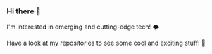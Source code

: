 ### Hi there 👋

I'm interested in emerging and cutting-edge tech! 🌩️

Have a look at my repositories to see some cool and exciting stuff! 🤖
